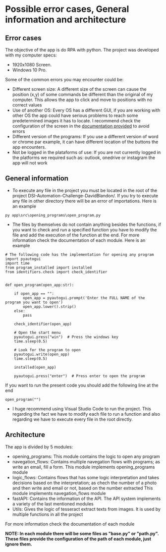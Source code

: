 # Possible error cases, General information and architecture
## Error cases
The objective of the app is do RPA with python. The project was developed with my computer specs:
- 1920x1080 Screen.
- Windows 10 Pro.
  
Some of the common errors you may encounter could be:

- Different screen size: A different size of the screen can cause the position (x,y) of some commands be different than the original of my computer. This allows the app to click and move to positions with no correct values
- Use of another OS: Every OS has a different GUI, if you are working with other OS the app could have serious problems to reach some predetermined images it has to locate. I recommend check the configuration of the screen in the [documentation provided](../../Configuration%20of%20your%20screen%20to%20run%20the%20project.pdf) to avoid errors
- Different version of the programs: If you use a different version of word or chrome par example, it can have different location of the buttons the app encounters.
- Not be logged in the plataforms of use: If you are not currently logged in the platforms we required such as: outlook, onedrive or instagram the app will not work

## General information
- To execute any file in the project you must be located in the root of the project DSI-Automation-Challenge-DavidBlandon/. If you try to execute any file in other directory
there will be an error of importations. Here is an example
```
py app\src\opening_programs\open_program.py
```
- The files by themselves do not contain anything besides the functions, if you want to check and run a specified function you have to modify the file and add the execution of the function at the end.
For more information check the documentation of each module. Here is an example
```
# The following code has the implementation for opening any program
import pyautogui
import time
from program_installed import installed
from identifiers.check import check_identifier


def open_program(open_app:str):

    if open_app == "":
        open_app = pyautogui.prompt('Enter the FULL NAME of the program you want to open')
        open_app.lower().strip()
    else:
        pass

    check_identifier(open_app)

    # Open the start menu
    pyautogui.press("win")  # Press the windows key
    time.sleep(0.5)

    # Look for the program to open
    pyautogui.write(open_app)
    time.sleep(0.5)

    installed(open_app)

    pyautogui.press("enter")  # Press enter to open the program

```
If you want to run the present code you should add the following line at the end
```
open_program("")
```
- I huge recommend using Visual Studio Code to run the project. This regarding the fact we have to modify each file to run a function and also regarding we have to execute every file in the root directly.

## Architecture

The app is divided by 5 modules:

- opening_programs: This module contains the logic to open any program
- navegation_flows: Contains multiple navegation flows with programs; as write an email, fill a form. This module implements opening_programs module
- logic_flows: Contains flows that has some logic interpretation and takes decisions based on the interpretation; as chech the number of a photo and then write and email or not, based on the number extracted This module implements navegation_flows module
- fastAPI: Contains the information of the API. The API system implements a variety of the last mentioned modules
- Utils: Gives the logic of tesseract extract texts from images. It is used by multiple functions in all the project

For more information check the documentation of each module

**NOTE: In each module there will be some files as "base.py" or "path.py". These files provide the configuration of the path of each module, just ignore them.**
